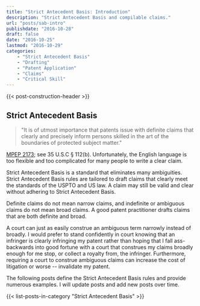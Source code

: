 ```yaml
---
title: "Strict Antecedent Basis: Introduction"
description: "Strict Antecedent Basis and compilable claims."
url: "posts/sab-intro"
publishdate: "2016-10-28"
draft: false
date: "2016-10-25"
lastmod: "2016-10-29"
categories: 
    - "Strict Antecedent Basis"
    - "Drafting"
    - "Patent Application"
    - "Claims"
    - "Critical Skill"
---
```


{{< post-construction-header >}}

## Strict Antecedent Basis

> "It is of utmost importance that patents issue with definite claims that clearly and precisely inform persons skilled in the art of the boundaries of protected subject matter."

[MPEP 2173](https://www.uspto.gov/web/offices/pac/mpep/s2173.html); see 35 U.S.C § 112(b). Unfortunately, the English language is too flexible and too complicated for many people to write a clear claim.

Strict Antecedent Basis is a standard that eliminates many ambiguities. Strict Antecedent Basis rules are tailored to draft claims that clearly meet the standards of the USPTO and US law. A claim may still be valid and clear without adhering to Strict Antecedent Basis.

Definite claims do not mean narrow claims, and indefinite or ambiguous claims do not mean broad claims. A good patent practitioner drafts claims that are both definite and broad. 

A court can just as easily construe an ambiguous term narrowly instead of broadly. I would prefer to stand confidently in court knowing that an infringer is clearly infringing my patent rather than hoping that I fall ass-backwards into good fortune with a court that construes my claims broadly enough for me stop, or collect a royalty from, the infringer. Furthermore, requiring a court to construe ambiguous claims can increase the cost of litigation or worse -- invalidate my patent.

The following posts define the Strict Antecedent Basis rules and provide numerous examples. I will update posts and add new posts over time.

{{< list-posts-in-category "Strict Antecedent Basis" >}}

